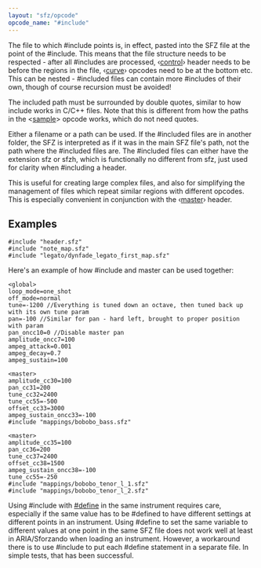 ```yaml
---
layout: "sfz/opcode"
opcode_name: "#include"
---
```

The file to which #include points is, in effect,
pasted into the SFZ file at the point of the #include. This means that
the file structure needs to be respected - after all #includes are processed,
‹[control](/headers/control)› header needs to be before the regions in the file,
‹[curve](/headers/curve)› opcodes need to be at the bottom etc. This can be
nested - #included files can contain more #includes of their own,
though of course recursion must be avoided!

The included path must be surrounded by double quotes, similar to how include
works in C/C++ files. Note that this is different from how the paths in the
<[sample](/opcodes/sample)> opcode works, which do not need quotes.

Either a filename or a path can be used. If the #included files are in another
folder, the SFZ is interpreted as if it was in the main SFZ file's path, not the
path where the #included files are. The #included files can either have the
extension sfz or sfzh, which is functionally no different from sfz, just used
for clarity when #including a header.

This is useful for creating large complex files, and also for simplifying the
management of files which repeat similar regions with different opcodes. This is
especially convenient in conjunction with the ‹[master](/headers/master)› header.

## Examples

```
#include "header.sfz"
#include "note_map.sfz"
#include "legato/dynfade_legato_first_map.sfz"
```

Here's an example of how #include and master can be used together:

```
<global>
loop_mode=one_shot
off_mode=normal
tune=-1200 //Everything is tuned down an octave, then tuned back up with its own tune param
pan=-100 //Similar for pan - hard left, brought to proper position with param
pan_oncc10=0 //Disable master pan
amplitude_oncc7=100
ampeg_attack=0.001
ampeg_decay=0.7
ampeg_sustain=100

<master>
amplitude_cc30=100
pan_cc31=200
tune_cc32=2400
tune_cc55=-500
offset_cc33=3000
ampeg_sustain_oncc33=-100
#include "mappings/bobobo_bass.sfz"

<master>
amplitude_cc35=100
pan_cc36=200
tune_cc37=2400
offset_cc38=1500
ampeg_sustain_oncc38=-100
tune_cc55=-250
#include "mappings/bobobo_tenor_l_1.sfz"
#include "mappings/bobobo_tenor_l_2.sfz"
```

Using #include with [#define](/opcodes/define) in the same instrument requires care,
especially if the same value has to be #defined to have different settings at
different points in an instrument. Using #define to set the same variable to different
values at one point in the same SFZ file does not work well at least in ARIA/Sforzando
when loading an instrument. However, a workaround there is to use #include to put each
#define statement in a separate file. In simple tests, that has been successful.
